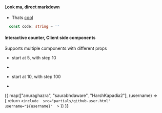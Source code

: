 <include src="partials/layout.html">

  #### Look ma, direct markdown

  <include
    src="partials/card.html"
    title="We can use includes directly in markdown"
    desc="Thats cool"
    linkHref="#"
    linkText="yey!"
  />

  - Thats [cool](https://anuraghazra.dev)

  ```ts
    const code: string = ''
  ```

  #### Interactive counter, Client side components 
  
  Supports multiple components with different props

  - start at 5, with step 10
  - <include src="partials/counter.html" count="5" step="10" />

  - start at 10, with step 100
  - <include src="partials/counter.html" count="10" step="100" />

  {{
    map(["anuraghazra", "saurabhdaware", "HarshKapadia2"], 
    (username) => {
      return `
        <include 
          src="partials/github-user.html" 
          username="${username}" 
        >
      `
    })
  }}

</include>